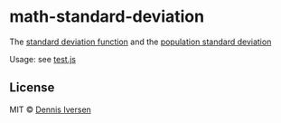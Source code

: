 # math-standard-deviation

The [standard deviation function](https://en.wikipedia.org/wiki/Standard_deviation#Sample_standard_deviation_of_metabolic_rate_of_Northern_Fulmars) and the [population standard deviation](https://en.wikipedia.org/wiki/Standard_deviation#Population_standard_deviation_of_grades_of_eight_students)

Usage: see [test.js](test.js)

## License

MIT © [Dennis Iversen](https://github.com/diversen)

